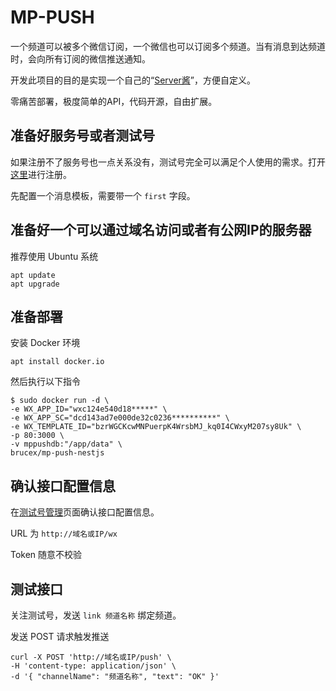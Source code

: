 # MP-PUSH

一个频道可以被多个微信订阅，一个微信也可以订阅多个频道。当有消息到达频道时，会向所有订阅的微信推送通知。

开发此项目的目的是实现一个自己的“[Server酱](http://sc.ftqq.com/)”，方便自定义。

零痛苦部署，极度简单的API，代码开源，自由扩展。

## 准备好服务号或者测试号

如果注册不了服务号也一点关系没有，测试号完全可以满足个人使用的需求。打开[这里](https://mp.weixin.qq.com/debug/cgi-bin/sandbox?t=sandbox/login)进行注册。

先配置一个消息模板，需要带一个 `first` 字段。

## 准备好一个可以通过域名访问或者有公网IP的服务器

推荐使用 Ubuntu 系统

```
apt update
apt upgrade
```

## 准备部署

安装 Docker 环境

```
apt install docker.io
```

然后执行以下指令

```
$ sudo docker run -d \
-e WX_APP_ID="wxc124e540d18*****" \
-e WX_APP_SC="dcd143ad7e000de32c0236**********" \
-e WX_TEMPLATE_ID="bzrWGCKcwMNPuerpK4WrsbMJ_kq0I4CWxyM207sy8Uk" \
-p 80:3000 \
-v mppushdb:"/app/data" \
brucex/mp-push-nestjs
```

## 确认接口配置信息

在[测试号管理](https://mp.weixin.qq.com/debug/cgi-bin/sandboxinfo?action=showinfo&t=sandbox/index)页面确认接口配置信息。

URL 为 `http://域名或IP/wx`

Token 随意不校验

## 测试接口

关注测试号，发送 `link 频道名称` 绑定频道。

发送 POST 请求触发推送

```
curl -X POST 'http://域名或IP/push' \
-H 'content-type: application/json' \
-d '{ "channelName": "频道名称", "text": "OK" }'
```

